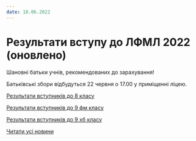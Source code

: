 ```yaml
---
date: 18.06.2022
---
```

# Результати вступу до ЛФМЛ 2022 (оновлено)

Шановні батьки учнів, рекомендованих до зарахування!

Батьківські збори відбудуться 22 червня о 17.00 у приміщенні ліцею.

[Результати вступників до 8 класу](/files/blog/результати-вступу-до-лфмл-2022-оновлено/вступ-22_8кл.pdf)

[Результати вступників до 9 фм класу](/files/blog/результати-вступу-до-лфмл-2022-оновлено/вступ-22-9.pdf)

[Результати вступників до 9 хб класу](/files/blog/результати-вступу-до-лфмл-2022-оновлено/вступ-22-9хб.pdf)

[Читати усі новини](/news)
